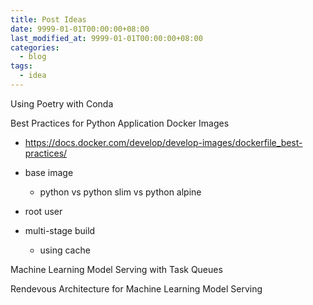 ```yaml
---
title: Post Ideas
date: 9999-01-01T00:00:00+08:00
last_modified_at: 9999-01-01T00:00:00+08:00
categories:
  - blog
tags:
  - idea
---
```


Using Poetry with Conda

Best Practices for Python Application Docker Images

- https://docs.docker.com/develop/develop-images/dockerfile_best-practices/

- base image
  - python vs python slim vs python alpine
- root user
- multi-stage build
  - using cache

Machine Learning Model Serving with Task Queues

Rendevous Architecture for Machine Learning Model Serving
